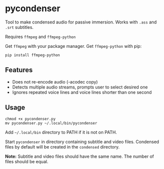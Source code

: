 # pycondenser

Tool to make condensed audio for passive immersion.
Works with `.ass` and `.srt` subtitles.

Requires `ffmpeg` and `ffmpeg-python`

Get `ffmpeg` with your package manager. Get `ffmpeg-python` with pip:

```
pip install ffmpeg-python
```

## Features

* Does not re-encode audio (-acodec copy)
* Detects multiple audio streams, prompts user
to select desired one
* Ignores repeated voice lines and voice lines
shorter than one second

## Usage

```
chmod +x pycondenser.py
mv pycondenser.py ~/.local/bin/pycondenser
```

Add `~/.local/bin` directory to PATH if it is not on PATH.

Start `pycondenser` in directory containing
subtitle and video files. Condensed files
by default will be created in the `condensed`
directory.

**Note:** Subtitle and video files should have the
same name. The number of files should be
equal.
